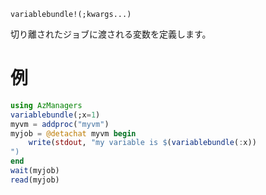 ```
variablebundle!(;kwargs...)
```

切り離されたジョブに渡される変数を定義します。

# 例

```julia
using AzManagers
variablebundle(;x=1)
myvm = addproc("myvm")
myjob = @detachat myvm begin
    write(stdout, "my variable is $(variablebundle(:x))
")
end
wait(myjob)
read(myjob)
```
